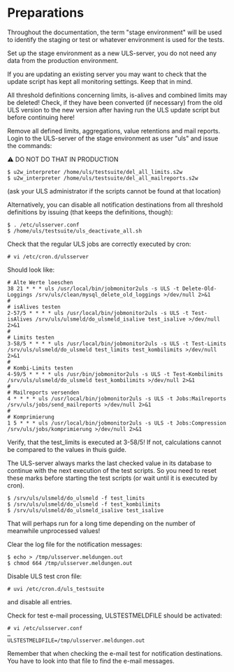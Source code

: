 # Preparations

Throughout the documentation, the term "stage environment" will be used to identify the staging or test or whatever environment is used for the tests.

Set up the stage environment as a new ULS-server, you do not need any data from the production environment.

If you are updating an existing server you may want to check that the update script has kept all monitoring settings.
Keep that in mind.

All threshold definitions concerning limits, is-alives and combined limits may be deleted! 
Check, if they have been converted (if necessary) from the old ULS version to the new version 
after having run the ULS update script but before continuing here!

Remove all defined limits, aggregations, value retentions and mail reports. 
Login to the ULS-server of the stage environment as user "uls" and issue the commands:

:warning: DO NOT DO THAT IN PRODUCTION

```
$ u2w_interpreter /home/uls/testsuite/del_all_limits.s2w
$ u2w_interpreter /home/uls/testsuite/del_all_mailreports.s2w
```
(ask your ULS administrator if the scripts cannot be found at that location)

Alternatively, you can disable all notification destinations from all threshold definitions by issuing (that keeps the definitions, though):

```
$ . /etc/ulsserver.conf
$ /home/uls/testsuite/uls_deactivate_all.sh
```

Check that the regular ULS jobs are correctly executed by cron:
```
# vi /etc/cron.d/ulsserver
```

Should look like:

```
# Alte Werte loeschen
38 21 * * * uls /usr/local/bin/jobmonitor2uls -s ULS -t Delete-Old-Loggings /srv/uls/clean/mysql_delete_old_loggings >/dev/null 2>&1
#
# isAlives testen
2-57/5 * * * * uls /usr/local/bin/jobmonitor2uls -s ULS -t Test-isAlives /srv/uls/ulsmeld/do_ulsmeld_isalive test_isalive >/dev/null 2>&1
#
# Limits testen
3-58/5 * * * * uls /usr/local/bin/jobmonitor2uls -s ULS -t Test-Limits /srv/uls/ulsmeld/do_ulsmeld test_limits test_kombilimits >/dev/null 2>&1
#
# Kombi-Limits testen
4-59/5 * * * * uls /usr/bin/jobmonitor2uls -s ULS -t Test-Kombilimits /srv/uls/ulsmeld/do_ulsmeld test_kombilimits >/dev/null 2>&1
#
# Mailreports versenden
4 * * * * uls /usr/local/bin/jobmonitor2uls -s ULS -t Jobs:Mailreports /srv/uls/jobs/send_mailreports >/dev/null 2>&1
#
# Komprimierung
1 5 * * * uls /usr/local/bin/jobmonitor2uls -s ULS -t Jobs:Compression /srv/uls/jobs/komprimierung >/dev/null 2>&1
```

Verify, that the test_limits is executed at 3-58/5! If not, calculations cannot be compared to the values in thuis guide.

The ULS-server always marks the last checked value in its database to continue with the next execution of the test scripts. 
So you need to reset these marks before starting the test scripts (or wait until it is executed by cron).

```
$ /srv/uls/ulsmeld/do_ulsmeld -f test_limits
$ /srv/uls/ulsmeld/do_ulsmeld -f test_kombilimits
$ /srv/uls/ulsmeld/do_ulsmeld_isalive test_isalive
```

That will perhaps run for a long time depending on the number of meanwhile unprocessed values!

Clear the log file for the notification messages:

```
$ echo > /tmp/ulsserver.meldungen.out
$ chmod 664 /tmp/ulsserver.meldungen.out
```
Disable ULS test cron file:

```
# uvi /etc/cron.d/uls_testsuite
```
and disable all entries.

Check for test e-mail processing, ULSTESTMELDFILE should be activated:
```
# vi /etc/ulsserver.conf
…
ULSTESTMELDFILE=/tmp/ulsserver.meldungen.out
```
Remember that when checking the e-mail test for notification destinations.
You have to look into that file to find the e-mail messages.
